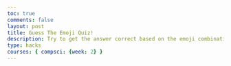 ```yaml
---
toc: true
comments: false
layout: post
title: Guess The Emoji Quiz!
description: Try to get the answer correct based on the emoji combination.
type: hacks
courses: { compsci: {week: 2} }
---
```


